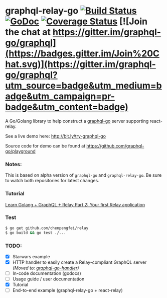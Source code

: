 # graphql-relay-go [![Build Status](https://travis-ci.org/graphql-go/relay.svg)](https://travis-ci.org/graphql-go/relay) [![GoDoc](https://godoc.org/graphql-go/relay?status.svg)](https://godoc.org/github.com/graphql-go/relay) [![Coverage Status](https://coveralls.io/repos/graphql-go/relay/badge.svg?branch=master&service=github)](https://coveralls.io/github/graphql-go/relay?branch=master) [![Join the chat at https://gitter.im/graphql-go/graphql](https://badges.gitter.im/Join%20Chat.svg)](https://gitter.im/graphql-go/graphql?utm_source=badge&utm_medium=badge&utm_campaign=pr-badge&utm_content=badge)

A Go/Golang library to help construct a [graphql-go](https://github.com/graphql-go/graphql) server supporting react-relay.

See a live demo here: http://bit.ly/try-graphql-go

Source code for demo can be found at https://github.com/graphql-go/playground

### Notes:
This is based on alpha version of `graphql-go` and `graphql-relay-go`. 
Be sure to watch both repositories for latest changes.

### Tutorial
[Learn Golang + GraphQL + Relay Part 2: Your first Relay application]( https://wehavefaces.net/learn-golang-graphql-relay-2-a56cbcc3e341)

### Test
```bash
$ go get github.com/chenpengfei/relay
$ go build && go test ./...
```

### TODO:
- [x] Starwars example
- [x] HTTP handler to easily create a Relay-compliant GraphQL server _(Moved to: [graphql-go-handler](https://github.com/graphql-go/handler))_
- [ ] In-code documentation (godocs)
- [ ] Usage guide / user documentation
- [x] Tutorial
- [ ] End-to-end example (graphql-relay-go + react-relay)
